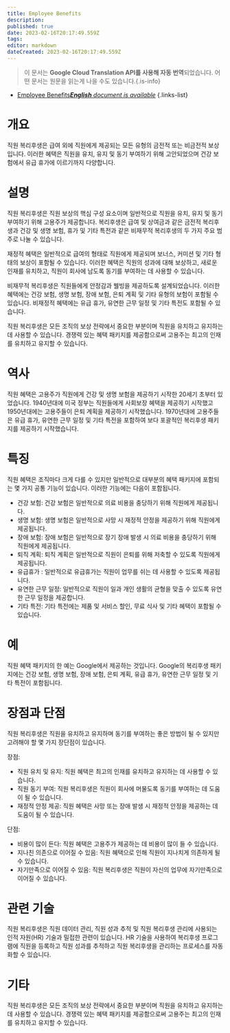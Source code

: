 ```yaml
---
title: Employee Benefits
description: 
published: true
date: 2023-02-16T20:17:49.559Z
tags: 
editor: markdown
dateCreated: 2023-02-16T20:17:49.559Z
---
```


> 이 문서는 **Google Cloud Translation API를 사용해 자동 번역**되었습니다.
어떤 문서는 원문을 읽는게 나을 수도 있습니다.{.is-info}



- [Employee Benefits***English** document is available*](/en/Knowledge-base/Dictionary/employee-benefits)
{.links-list}


# 개요
직원 복리후생은 급여 외에 직원에게 제공되는 모든 유형의 금전적 또는 비금전적 보상입니다. 이러한 혜택은 직원을 유치, 유지 및 동기 부여하기 위해 고안되었으며 건강 보험에서 유급 휴가에 이르기까지 다양합니다.

# 설명
직원 복리후생은 직원 보상의 핵심 구성 요소이며 일반적으로 직원을 유치, 유지 및 동기 부여하기 위해 고용주가 제공합니다. 복리후생은 급여 및 상여금과 같은 금전적 복리후생과 건강 및 생명 보험, 휴가 및 기타 특전과 같은 비재무적 복리후생의 두 가지 주요 범주로 나눌 수 있습니다.

재정적 혜택은 일반적으로 급여의 형태로 직원에게 제공되며 보너스, 커미션 및 기타 형태의 보상이 포함될 수 있습니다. 이러한 혜택은 직원의 성과에 대해 보상하고, 새로운 인재를 유치하고, 직원이 회사에 남도록 동기를 부여하는 데 사용할 수 있습니다.

비재무적 복리후생은 직원들에게 안정감과 웰빙을 제공하도록 설계되었습니다. 이러한 혜택에는 건강 보험, 생명 보험, 장애 보험, 은퇴 계획 및 기타 유형의 보험이 포함될 수 있습니다. 비재정적 혜택에는 유급 휴가, 유연한 근무 일정 및 기타 특전도 포함될 수 있습니다.

직원 복리후생은 모든 조직의 보상 전략에서 중요한 부분이며 직원을 유치하고 유지하는 데 사용할 수 있습니다. 경쟁력 있는 혜택 패키지를 제공함으로써 고용주는 최고의 인재를 유치하고 유지할 수 있습니다.

# 역사
직원 혜택은 고용주가 직원에게 건강 및 생명 보험을 제공하기 시작한 20세기 초부터 있었습니다. 1940년대에 미국 정부는 직원들에게 사회보장 혜택을 제공하기 시작했고 1950년대에는 고용주들이 은퇴 계획을 제공하기 시작했습니다. 1970년대에 고용주들은 유급 휴가, 유연한 근무 일정 및 기타 특전을 포함하여 보다 포괄적인 복리후생 패키지를 제공하기 시작했습니다.

# 특징
직원 혜택은 조직마다 크게 다를 수 있지만 일반적으로 대부분의 혜택 패키지에 포함되는 몇 가지 공통 기능이 있습니다. 이러한 기능에는 다음이 포함됩니다.

- 건강 보험: 건강 보험은 일반적으로 의료 비용을 충당하기 위해 직원에게 제공됩니다.
- 생명 보험: 생명 보험은 일반적으로 사망 시 재정적 안정을 제공하기 위해 직원에게 제공됩니다.
- 장애 보험: 장애 보험은 일반적으로 장기 장애 발생 시 의료 비용을 충당하기 위해 직원에게 제공됩니다.
- 퇴직 계획: 퇴직 계획은 일반적으로 직원이 은퇴를 위해 저축할 수 있도록 직원에게 제공됩니다.
- 유급휴가 : 일반적으로 유급휴가는 직원이 업무를 쉬는 데 사용할 수 있도록 제공됩니다.
- 유연한 근무 일정: 일반적으로 직원이 일과 개인 생활의 균형을 맞출 수 있도록 유연한 근무 일정을 제공합니다.
- 기타 특전: 기타 특전에는 제품 및 서비스 할인, 무료 식사 및 기타 혜택이 포함될 수 있습니다.

# 예
직원 혜택 패키지의 한 예는 Google에서 제공하는 것입니다. Google의 복리후생 패키지에는 건강 보험, 생명 보험, 장애 보험, 은퇴 계획, 유급 휴가, 유연한 근무 일정 및 기타 특전이 포함됩니다.

# 장점과 단점
직원 복리후생은 직원을 유치하고 유지하며 동기를 부여하는 좋은 방법이 될 수 있지만 고려해야 할 몇 가지 장단점이 있습니다.

장점:

- 직원 유치 및 유지: 직원 혜택은 최고의 인재를 유치하고 유지하는 데 사용할 수 있습니다.
- 직원 동기 부여: 직원 복리후생은 직원이 회사에 머물도록 동기를 부여하는 데 도움이 될 수 있습니다.
- 재정적 안정 제공: 직원 혜택은 사망 또는 장애 발생 시 재정적 안정을 제공하는 데 도움이 될 수 있습니다.

단점:

- 비용이 많이 든다: 직원 혜택은 고용주가 제공하는 데 비용이 많이 들 수 있습니다.
- 지나친 의존으로 이어질 수 있음: 직원 혜택으로 인해 직원이 지나치게 의존하게 될 수 있습니다.
- 자기만족으로 이어질 수 있음: 직원 복리후생은 직원이 자신의 업무에 자기만족으로 이어질 수 있습니다.

# 관련 기술
직원 복리후생은 직원 데이터 관리, 직원 성과 추적 및 직원 복리후생 관리에 사용되는 인적 자원(HR) 기술과 밀접한 관련이 있습니다. HR 기술을 사용하여 복리후생 프로그램에 직원을 등록하고 직원 성과를 추적하고 직원 복리후생을 관리하는 프로세스를 자동화할 수 있습니다.

# 기타
직원 복리후생은 모든 조직의 보상 전략에서 중요한 부분이며 직원을 유치하고 유지하는 데 사용할 수 있습니다. 경쟁력 있는 혜택 패키지를 제공함으로써 고용주는 최고의 인재를 유치하고 유지할 수 있습니다.